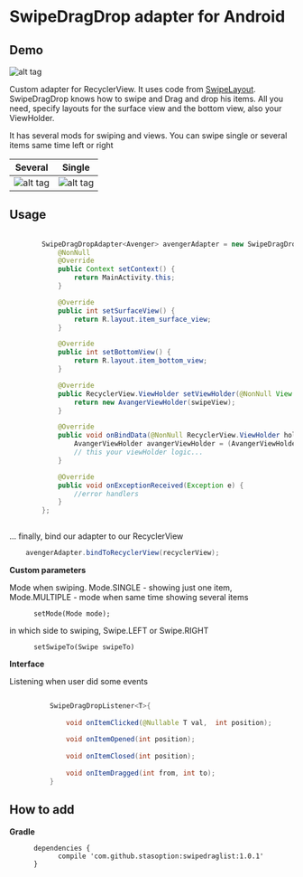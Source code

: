 # SwipeDragDrop adapter for Android

## Demo
![alt tag](https://media.giphy.com/media/kFNOmzKEZI1u8sQZzo/giphy.gif)

Custom adapter for RecyclerView. It uses code from  [SwipeLayout](https://github.com/daimajia/AndroidSwipeLayout).
SwipeDragDrop knows how to swipe and Drag and drop his items. 
All you need, specify layouts for the surface view and the bottom view, also your ViewHolder.

It has several mods for swiping and views. You can swipe single or several items same time left or right

Several | Single
------------ | -------------
![alt tag](https://media.giphy.com/media/QfGO9qSSqpP0fly0ht/giphy.gif) | ![alt tag](https://media.giphy.com/media/21GEOR4sNdE5iqWXQf/giphy.gif)


## Usage
```java
          
        SwipeDragDropAdapter<Avenger> avengerAdapter = new SwipeDragDropAdapter<Avenger>() {
            @NonNull
            @Override
            public Context setContext() {
                return MainActivity.this;
            }

            @Override
            public int setSurfaceView() {
                return R.layout.item_surface_view;
            }

            @Override
            public int setBottomView() {
                return R.layout.item_bottom_view;
            }

            @Override
            public RecyclerView.ViewHolder setViewHolder(@NonNull View swipeView) {
                return new AvangerViewHolder(swipeView);
            }

            @Override
            public void onBindData(@NonNull RecyclerView.ViewHolder holder, Avenger val, int position) {
                AvangerViewHolder avangerViewHolder = (AvangerViewHolder) holder;
                // this your viewHolder logic...
            }

            @Override
            public void onExceptionReceived(Exception e) {
                //error handlers
            }
        };
   
```     

... finally, bind our adapter to our RecyclerView

```java
    avengerAdapter.bindToRecyclerView(recyclerView);

```

**Custom parameters**<br />

Mode when swiping. Mode.SINGLE - showing just one item, Mode.MULTIPLE - mode when same time showing several items

          setMode(Mode mode); 
          
in which side to swiping, Swipe.LEFT or Swipe.RIGHT  

          setSwipeTo(Swipe swipeTo)
          
**Interface**<br />   

Listening when user did some events

```java

          SwipeDragDropListener<T>{    
          
              void onItemClicked(@Nullable T val,  int position);
              
              void onItemOpened(int position);
              
              void onItemClosed(int position);
              
              void onItemDragged(int from, int to);
          }

```
          
          
## How to add

**Gradle**<br />

```
      dependencies {
            compile 'com.github.stasoption:swipedraglist:1.0.1'
      }
```
